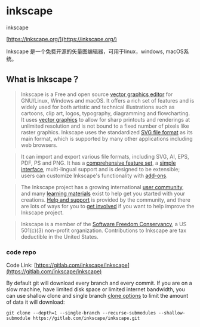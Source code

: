 # inkscape


inkscape

[https://inkscape.org/](https://inkscape.org/)

Inkscape 是一个免费开源的矢量图编辑器，可用于linux，windows, macOS系统。

## What is Inkscape？
> Inkscape is a Free and open source [vector graphics editor](http://en.wikipedia.org/wiki/Comparison_of_vector_graphics_editors) for GNU/Linux, Windows and macOS. It offers a rich set of features and is widely used for both artistic and technical illustrations such as cartoons, clip art, logos, typography, diagramming and flowcharting. It uses [vector graphics](http://en.wikipedia.org/wiki/Vector_graphics) to allow for sharp printouts and renderings at unlimited resolution and is not bound to a fixed number of pixels like raster graphics. Inkscape uses the standardized [SVG file format](http://www.w3.org/Graphics/SVG/) as its main format, which is supported by many other applications including web browsers.

> It can import and export various file formats, including SVG, AI, EPS, PDF, PS and PNG. It has a [comprehensive feature set](https://inkscape.org/about/features/), a [simple interface](https://inkscape.org/about/screenshots/), multi-lingual support and is designed to be extensible; users can customize Inkscape's functionality with [add-ons](https://inkscape.org/gallery/=extension/).

> The Inkscape project has a growing international [user community](https://inkscape.org/community/), and many [learning materials](https://inkscape.org/learn/) exist to help get you started with your creations. [Help and support](https://inkscape.org/community/) is provided by the community, and there are lots of ways for you to [get involved](https://inkscape.org/contribute/) if you want to help improve the Inkscape project.

> Inkscape is a member of the [Software Freedom Conservancy](http://sfconservancy.org/), a US 501(c)(3) non-profit organization. Contributions to Inkscape are tax deductible in the United States.


### code repo

Code Link: [https://gitlab.com/inkscape/inkscape](https://gitlab.com/inkscape/inkscape)

By default git will download every branch and every commit. If you are on a slow machine, have limited disk space or limited internet bandwidth, you can use shallow clone and single branch [clone options](https://git-scm.com/docs/git-clone) to limit the amount of data it will download:

```
git clone --depth=1 --single-branch --recurse-submodules --shallow-submodule https://gitlab.com/inkscape/inkscape.git
```

